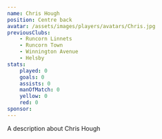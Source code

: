 ```yaml
---
name: Chris Hough
position: Centre back
avatar: /assets/images/players/avatars/Chris.jpg
previousClubs: 
    - Runcorn Linnets
    - Runcorn Town
    - Winnington Avenue
    - Helsby
stats:
    played: 0
    goals: 0
    assists: 0
    manOfMatch: 0
    yellow: 0
    red: 0
sponsor:
---
```

A description about Chris Hough
